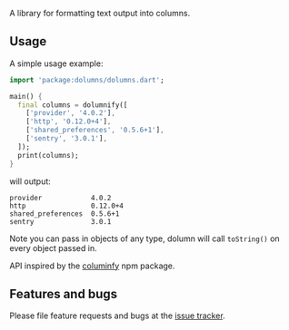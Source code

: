 A library for formatting text output into columns.


## Usage

A simple usage example:

```dart
import 'package:dolumns/dolumns.dart';

main() {
  final columns = dolumnify([
    ['provider', '4.0.2'],
    ['http', '0.12.0+4'],
    ['shared_preferences', '0.5.6+1'],
    ['sentry', '3.0.1'],
  ]);
  print(columns);
}
```

will output:
```
provider            4.0.2   
http                0.12.0+4
shared_preferences  0.5.6+1 
sentry              3.0.1   
```

Note you can pass in objects of any type, dolumn will call `toString()` on every object passed in.

API inspired by the [columinfy](https://github.com/timoxley/columnify) npm package.

## Features and bugs

Please file feature requests and bugs at the [issue tracker][tracker].

[tracker]: http://github.com/maks/dolumns/issues
